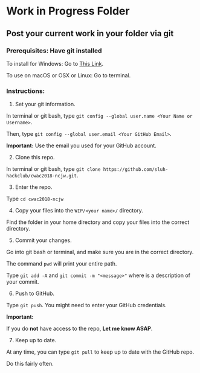 # Work in Progress Folder
## Post your current work in your folder via git
### Prerequisites: Have git installed

To install for Windows: Go to [This Link](https://gitforwindows.org/).

To use on macOS or OSX or Linux: Go to terminal.

### Instructions:

1. Set your git information.

In terminal or git bash, type `git config --global user.name <Your Name or Username>`.

Then, type `git config --global user.email <Your GitHub Email>`.

**Important:** Use the email you used for your GitHub account.

2. Clone this repo.

In terminal or git bash, type `git clone https://github.com/sluh-hackclub/cwac2018-ncjw.git`.

3. Enter the repo.

Type `cd cwac2018-ncjw`

4. Copy your files into the `WIP/<your name>/` directory.

Find the folder in your home directory and copy your files into the correct directory.

5. Commit your changes.

Go into git bash or terminal, and make sure you are in the correct directory.

The command `pwd` will print your entire path.

Type `git add -A` and `git commit -m "<message>"` where <message> is a description of your commit.

6. Push to GitHub.

Type `git push`. You might need to enter your GitHub credentials.

**Important:**

If you do **not** have access to the repo, **Let me know ASAP**.

7. Keep up to date.

At any time, you can type `git pull` to keep up to date with the GitHub repo.

Do this fairly often.
